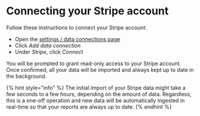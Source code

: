 # Connecting your Stripe account

Follow these instructions to connect your Stripe account:

* Open the [settings / data connections page](https://app.betterreports.com/settings/connections)
* Click _Add data connection_
* Under _Stripe_, click _Connect_

You will be prompted to grant read-only access to your Stripe account. Once confirmed, all your data will be imported and always kept up to date in the background.

{% hint style="info" %}
The initial import of your Stripe data might take a few seconds to a few hours, depending on the amount of data. Regardless, this is a one-off operation and new data will be automatically ingested in real-time so that your reports are always up to date.
{% endhint %}
